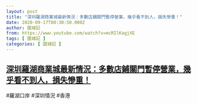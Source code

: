 ```yaml
---
layout: post
title: "深圳羅湖商業城最新情況：多數店鋪關門暫停營業，幾乎看不到人，損失慘重！"
date: 2020-09-17T00:30:50.000Z
author: 圍城記
from: https://www.youtube.com/watch?v=mcRIlKagjXE
tags: [ 圍城記 ]
categories: [ 圍城記 ]
---
```

<!--1600302650000-->
[深圳羅湖商業城最新情況：多數店鋪關門暫停營業，幾乎看不到人，損失慘重！](https://www.youtube.com/watch?v=mcRIlKagjXE)
------

<div>
#羅湖口岸 #深圳情況 #香港
</div>
